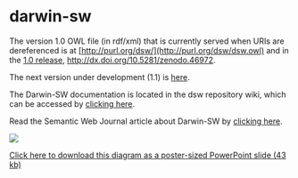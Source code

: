 # darwin-sw
The version 1.0 OWL file (in rdf/xml) that is currently served when URIs are dereferenced is at [http://purl.org/dsw/](http://purl.org/dsw/dsw.owl) and in the [1.0 release](https://github.com/darwin-sw/dsw/releases/tag/1.0), http://dx.doi.org/10.5281/zenodo.46972.

The next version under development (1.1) is [here](https://github.com/darwin-sw/dsw/blob/master/dsw.owl).

The Darwin-SW documentation is located in the dsw repository wiki, which can be accessed by [clicking here](https://github.com/darwin-sw/dsw/wiki).

Read the Semantic Web Journal article about Darwin-SW by [clicking here](http://www.semantic-web-journal.net/content/darwin-sw-darwin-core-based-terms-expressing-biodiversity-data-rdf-1).

![](https://raw.githubusercontent.com/darwin-sw/dsw/master/img/dsw-1-0-graph-model.png)

[Click here to download this diagram as a poster-sized PowerPoint slide (43 kb)](https://github.com/darwin-sw/dsw/raw/master/img/dsw-1.0-graph-model.pptx)
